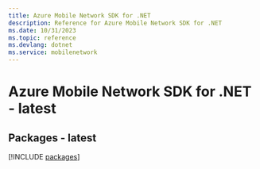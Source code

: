 ```yaml
---
title: Azure Mobile Network SDK for .NET
description: Reference for Azure Mobile Network SDK for .NET
ms.date: 10/31/2023
ms.topic: reference
ms.devlang: dotnet
ms.service: mobilenetwork
---
```

# Azure Mobile Network SDK for .NET - latest
## Packages - latest
[!INCLUDE [packages](mobile-network-index.md)]